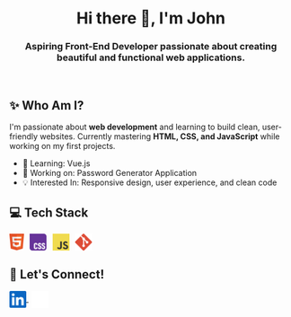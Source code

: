 <h1 align="center">Hi there 👋, I'm John</h1>
<h3 align="center">
  <strong>Aspiring Front-End Developer</strong> passionate about creating beautiful and functional web applications.
</h3>
<br />

## ✨ Who Am I?
<p>
  I'm passionate about <strong>web development</strong> and learning to build clean, user-friendly websites. Currently mastering <strong>HTML, CSS, and JavaScript</strong> while working    on my first projects.
  
  <ul>
    <li>🌱 Learning: Vue.js</li>
    <li>🔭 Working on: Password Generator Application</li>
    <li>💡 Interested In: Responsive design, user experience, and clean code</li>
  </ul>
</p>

## 💻 Tech Stack
<p align="left">
  <img align="center" src="/images/icons/languages/html5.svg" alt="HTML5 Icon" height="30">
  &thinsp;
  <img align="center" src="/images/icons/languages/css.svg" alt="CSS Icon" height="30">
  &thinsp;
  <img align="center" src="/images/icons/languages/javascript.svg" alt="JavaScript Icon" height="30">
  &thinsp;
  <img align="center" src="/images/icons/tools/git.svg" alt="Git Icon" height="30">
</p>

## 💬 Let's Connect!
<p align="left">
  <a href="https://www.linkedin.com/in/john-michael-trinidad-8b689a303/" target="_blank" alt="LinkedIn">
    <img align="center" src="/images/icons/socials/linkedin.svg" alt="LinkedIn Icon" height="30">
  </a> 
  &thinsp;
  <a href="https://x.com/trinidj_03" target="_blank" alt="Twitter">
    <img align="center" src="/images/icons/socials/x_dark.svg" alt="Twitter Icon" height="30">
  </a>
</p>
